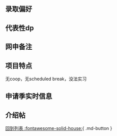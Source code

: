 ## 录取偏好

## 代表性dp

## 网申备注

## 项目特点
无coop，无scheduled break，没法实习
## 申请季实时信息

## 介绍帖

[回到列表 :fontawesome-solid-house:](选校梯度.md){ .md-button }
